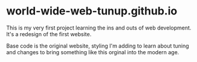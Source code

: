 # world-wide-web-tunup.github.io
This is my very first project learning the ins and outs of web development. It's a redesign of the first website.

Base code is the original website, styling I'm adding to learn about tuning and changes to bring something like this orginal into the modern age.

